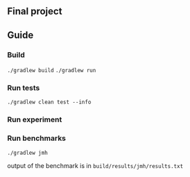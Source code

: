 ## Final project

## Guide

### Build

`./gradlew build`
`./gradlew run`

### Run tests

`./gradlew clean test --info`

### Run experiment

### Run benchmarks

`./gradlew jmh`

output of the benchmark is in `build/results/jmh/results.txt`